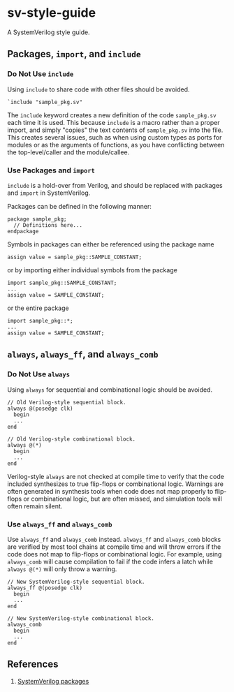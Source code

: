 # sv-style-guide
A SystemVerilog style guide.

## Packages, `import`, and `include`

### Do Not Use `include`
Using `include` to share code with other files should be avoided.
```
`include "sample_pkg.sv"
```
The `include` keyword creates a new definition of the code `sample_pkg.sv` each time it is used. This because `include` is a macro rather than a proper import, and simply "copies" the text contents of `sample_pkg.sv` into the file. This creates several issues, such as when using custom types as ports for modules or as the arguments of functions, as you have conflicting between the top-level/caller and the module/callee.

### Use Packages and `import`
`include` is a hold-over from Verilog, and should be replaced with packages and `import` in SystemVerilog.

Packages can be defined in the following manner:
```
package sample_pkg;
  // Definitions here...
endpackage
```

Symbols in packages can either be referenced using the package name
```
assign value = sample_pkg::SAMPLE_CONSTANT;
```
or by importing either individual symbols from the package
```
import sample_pkg::SAMPLE_CONSTANT;
...
assign value = SAMPLE_CONSTANT;
```
or the entire package
```
import sample_pkg::*;
...
assign value = SAMPLE_CONSTANT;
```

## `always`, `always_ff`, and `always_comb`

### Do Not Use `always`
Using `always` for sequential and combinational logic should be avoided.
```
// Old Verilog-style sequential block.
always @(posedge clk)
  begin
  ...
end

// Old Verilog-style combinational block.
always @(*)
  begin
  ...
end
```
Verilog-style `always` are not checked at compile time to verify that the code included synthesizes to true flip-flops or combinational logic. Warnings are often generated in synthesis tools when code does not map properly to flip-flops or combinational logic, but are often missed, and simulation tools will often remain silent.

### Use `always_ff` and `always_comb`
Use `always_ff` and `always_comb` instead. `always_ff` and `always_comb` blocks are verified by most tool chains at compile time and will throw errors if the code does not map to flip-flops or combinational logic. For example, using `always_comb` will cause compilation to fail if the code infers a latch while `always @(*)` will only throw a warning.
```
// New SystemVerilog-style sequential block.
always_ff @(posedge clk)
  begin
  ...
end

// New SystemVerilog-style combinational block.
always_comb
  begin
  ...
end
```

## References
1. [SystemVerilog packages](http://www.asic-world.com/systemverilog/hierarchy1.html)
